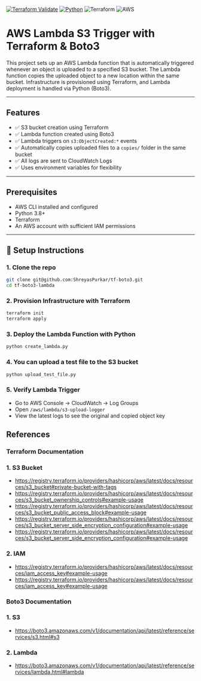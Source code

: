 [![Terraform Validate](https://github.com/ShreyasPurkar/tf-boto3/actions/workflows/terraform-validations.yml/badge.svg)](https://github.com/ShreyasPurkar/tf-boto3/actions/workflows/terraform-validations.yml)
[![Python](https://img.shields.io/badge/python-3.8%2B-blue.svg)](https://www.python.org/downloads/)
![Terraform](https://img.shields.io/badge/Terraform-v1.6+-623CE4?logo=terraform&logoColor=white)
![AWS](https://img.shields.io/badge/AWS-Deployed-orange?logo=amazon-aws)

# AWS Lambda S3 Trigger with Terraform & Boto3

This project sets up an AWS Lambda function that is automatically triggered whenever an object is uploaded to a specified S3 bucket. The Lambda function copies the uploaded object to a new location within the same bucket. Infrastructure is provisioned using Terraform, and Lambda deployment is handled via Python (Boto3).

---

## Features

- ✅ S3 bucket creation using Terraform
- ✅ Lambda function created using Boto3
- ✅ Lambda triggers on `s3:ObjectCreated:*` events
- ✅ Automatically copies uploaded files to a `copies/` folder in the same bucket
- ✅ All logs are sent to CloudWatch Logs
- ✅ Uses environment variables for flexibility

---

## Prerequisites

- AWS CLI installed and configured
- Python 3.8+
- Terraform
- An AWS account with sufficient IAM permissions

---

## 🚀 Setup Instructions

### 1. Clone the repo

```bash
git clone git@github.com:ShreyasPurkar/tf-boto3.git
cd tf-boto3-lambda
```

### 2. Provision Infrastructure with Terraform
```bash
terraform init
terraform apply 
```

### 3. Deploy the Lambda Function with Python
```bash
python create_lambda.py
```

### 4. You can upload a test file to the S3 bucket
```bash
python upload_test_file.py
```

### 5.  Verify Lambda Trigger
- Go to AWS Console → CloudWatch → Log Groups
- Open `/aws/lambda/s3-upload-logger`
- View the latest logs to see the original and copied object key

## References

### Terraform Documentation

### 1. S3 Bucket
- https://registry.terraform.io/providers/hashicorp/aws/latest/docs/resources/s3_bucket#private-bucket-with-tags
- https://registry.terraform.io/providers/hashicorp/aws/latest/docs/resources/s3_bucket_ownership_controls#example-usage
- https://registry.terraform.io/providers/hashicorp/aws/latest/docs/resources/s3_bucket_public_access_block#example-usage
- https://registry.terraform.io/providers/hashicorp/aws/latest/docs/resources/s3_bucket_server_side_encryption_configuration#example-usage
- https://registry.terraform.io/providers/hashicorp/aws/latest/docs/resources/s3_bucket_server_side_encryption_configuration#example-usage

### 2. IAM
- https://registry.terraform.io/providers/hashicorp/aws/latest/docs/resources/iam_access_key#example-usage
- https://registry.terraform.io/providers/hashicorp/aws/latest/docs/resources/iam_access_key#example-usage

### Boto3 Documentation

### 1. S3
- https://boto3.amazonaws.com/v1/documentation/api/latest/reference/services/s3.html#s3

### 2. Lambda
- https://boto3.amazonaws.com/v1/documentation/api/latest/reference/services/lambda.html#lambda

